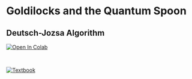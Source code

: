 # Goldilocks and the Quantum Spoon

## Deutsch-Jozsa Algorithm

[![Open In Colab](https://colab.research.google.com/assets/colab-badge.svg)](https://colab.research.google.com/github/splch/quantumtales/blob/master/code/Deutsch-Jozsa%20Algorithm/Deutsch-Jozsa%20Algorithm.ipynb)

<br>

[![Textbook](https://img.shields.io/badge/learn%20more-qiskit-purple?style=for-the-badge)](https://qiskit.org/textbook/ch-algorithms/deutsch-jozsa.html)
